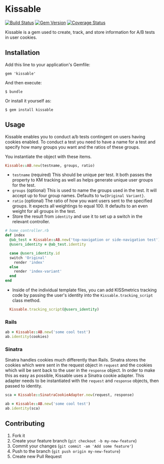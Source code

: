 # Kissable

[![Build Status](https://travis-ci.org/kissmetrics/kissable.png?branch=master)](https://travis-ci.org/kissmetrics/kissable) [![Gem Version](https://badge.fury.io/kissmetrics/kissable.png)](http://badge.fury.io/kissmetrics/kissable) [![Coverage Status](https://coveralls.io/repos/kissmetrics/kissable/badge.png?branch=master)](https://coveralls.io/r/kissmetrics/kissable?branch=master)

Kissable is a gem used to create, track, and store information for A/B tests in user cookies.

## Installation

Add this line to your application's Gemfile:

    gem 'kissable'

And then execute:

    $ bundle

Or install it yourself as:

    $ gem install kissable

## Usage

Kissable enables you to conduct a/b tests contingent on users having cookies enabled. To conduct a test you need to have a name for a test and specify how many groups you want and the ratios of these groups.

You instantiate the object with these items.

```ruby
Kissable::AB.new(testname, groups, ratio)
```

* `testname` (required) This should be unique per test. It both passes the property to KM tracking as well as helps generate unique user groups for the test.
* `groups` (optional) This is used to name the groups used in the test. It will accept up to four group names. Defaults to `%w{Original Variant}`.
* `ratio` (optional) The ratio of how you want users sent to the specified groups. It expects all weightings to equal 100. It defaults to an even weight for all groups in the test.
* Store the result from `identity` and use it to set up a switch in the relevant controller.

```ruby
# home_controller.rb
def index
  @ab_test = Kissable::AB.new('top-navigation or side-navigation test')
  @users_identity = @ab_test.identity

  case @users_identity.id
  switch 'Original'
    render 'index'
  else
    render 'index-variant'
  end
end
```

* Inside of the individual template files, you can add KISSmetrics tracking code by passing the user's identity into the `Kissable.tracking_script` class method.

```ruby
  Kissable.tracking_script(@users_identity)
```

### Rails

```ruby
ab = Kissable::AB.new('some cool test')
ab.identity(cookies)
```

### Sinatra

Sinatra handles cookies much differently than Rails. Sinatra stores the cookies which were sent in the request object in `request` and the cookies which will be sent back to the user in the `response` object. In order to make this as easy as possible, Kissable uses a Sinatra cookie adapter. This adapter needs to be instantiated with the `request` and `response` objects, then passed to identity.

```ruby
sca = Kissable::SinatraCookieAdapter.new(request, response)

ab = Kissable::AB.new('some cool test')
ab.identity(sca)
```

## Contributing

1. Fork it
2. Create your feature branch (`git checkout -b my-new-feature`)
3. Commit your changes (`git commit -am 'Add some feature'`)
4. Push to the branch (`git push origin my-new-feature`)
5. Create new Pull Request
